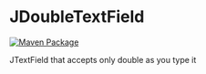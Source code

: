 # JDoubleTextField
[![Maven Package](https://github.com/ashr123/JDoubleTextField/actions/workflows/maven-publish.yml/badge.svg)](https://github.com/ashr123/JDoubleTextField/actions/workflows/maven-publish.yml)

JTextField that accepts only double as you type it
